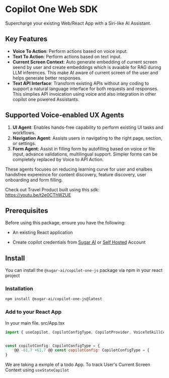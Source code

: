 # Copilot One Web SDK

Supercharge your existing Web/React App with a Siri-like AI Assistant.

## Key Features

- **Voice To Action**: Perform actions based on voice input.
- **Text To Action**: Perform actions based on text input.
- **Current Screen Context**: Auto generate embedding of current screen seend by user and create embeddings which is avaiable for RAG during LLM inferences. This make AI aware of current screen of the user and helps generate better responses.
- **Text API Interface**: Transform existing APIs without any coding to support a natural language interface for both requests and responses. This simplies API invoication using voice and also integration in other copilot one powered Assistants.

## Supported Voice-enabled UX Agents

1. **UI Agent**: Enables hands-free capability to perform existing UI tasks and workflows.
2. **Navigation Agent**: Assists users in navigating to the right page, section, or settings.
3. **Form Agent**: Assist in filling form by autofilling based on voice or file input, advance validations, multilingual support. Simpler forms can be completely replaced by Voice to API Action.

These agents focuses on reducing learning curve for user and enalbes handsfree expereince for content discovery, feature discovery, user onboarding and form filling.

Check out Travel Product built using this sdk: https://youtu.be/t2e0CThWZUE
## Prerequisites
Before using this package, ensure you have the following:

- An existing React application

- Create copilot credentials from  [Sugar AI](https://play.sugarcaneai.dev) or [Self Hosted](https://github.com/SugarAI-HQ/CopilotOne/tree/develop/apps/factory) Account


## Install
You can install the `@sugar-ai/copilot-one-js` package via npm in your react project

### Installation
````bash
npm install @sugar-ai/copilot-one-js@latest
````

### Add to your React App

In your main file. src/App.tsx 
```js
import { useCopilot, CopilotConfigType, CopilotProvider, VoiceToSkillComponent } from '@sugar-ai/copilot-one-js';


const copilotConfig: CopilotConfigType = {
	@@ -61,7 +61,7 @@ const copilotConfig: CopilotConfigType = {
}
```

We are taking a exmple of a todo App. To track User's Current Screen Context using `useStateCopilot`

```js